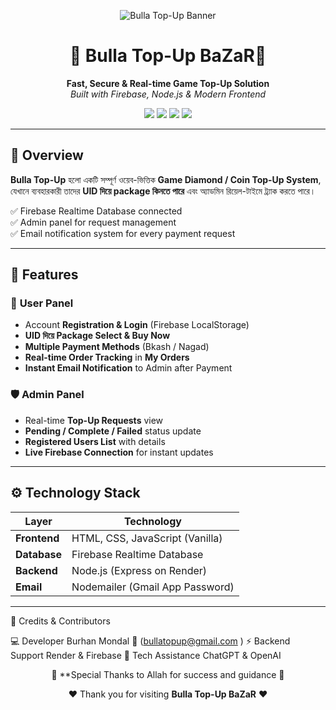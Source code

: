<p align="center">
  <img src="https://your-banner-url.com/banner.png" alt="Bulla Top-Up Banner" />
</p>
<h1 align="center">💎 Bulla Top-Up BaZaR💎</h1>

<p align="center">
  <b>Fast, Secure & Real-time Game Top-Up Solution</b> <br>
  <i>Built with Firebase, Node.js & Modern Frontend</i>
</p>

<p align="center">
  <img src="https://img.shields.io/badge/Frontend-HTML%2FCSS%2FJS-blue?style=for-the-badge" />
  <img src="https://img.shields.io/badge/Backend-Node.js-green?style=for-the-badge" />
  <img src="https://img.shields.io/badge/Database-Firebase-orange?style=for-the-badge" />
  <img src="https://img.shields.io/badge/Status-Active-success?style=for-the-badge" />
</p>

---

## 🌟 Overview

**Bulla Top-Up** হলো একটি সম্পূর্ণ ওয়েব-ভিত্তিক **Game Diamond / Coin Top-Up System**,  
যেখানে ব্যবহারকারী তাদের **UID দিয়ে package কিনতে পারে** এবং অ্যাডমিন রিয়েল-টাইমে ট্র্যাক করতে পারে।  

✅ Firebase Realtime Database connected  
✅ Admin panel for request management  
✅ Email notification system for every payment request  

---

## 🚀 Features

### 👤 **User Panel**
- Account **Registration & Login** (Firebase LocalStorage)
- **UID দিয়ে Package Select & Buy Now**
- **Multiple Payment Methods** (Bkash / Nagad)
- **Real-time Order Tracking** in **My Orders**
- **Instant Email Notification** to Admin after Payment

### 🛡 **Admin Panel**
- Real-time **Top-Up Requests** view
- **Pending / Complete / Failed** status update
- **Registered Users List** with details
- **Live Firebase Connection** for instant updates

---

## ⚙️ Technology Stack

| Layer          | Technology                  |
|----------------|----------------------------|
| **Frontend**   | HTML, CSS, JavaScript (Vanilla) |
| **Database**   | Firebase Realtime Database |
| **Backend**    | Node.js (Express on Render) |
| **Email**      | Nodemailer (Gmail App Password) |

---



💖 Credits & Contributors


💻 Developer	Burhan Mondal 👀 (bullatopup@gmail.com )
⚡ Backend Support	Render & Firebase
🤝 Tech Assistance	ChatGPT & OpenAI


<p align="center">  
  🌟 **Special Thanks to Allah for success and guidance 🌟  
</p><p align="center">
  ❤️ Thank you for visiting <b>Bulla Top-Up BaZaR</b> ❤️  
</p>
